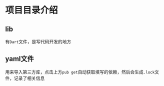 # 项目目录介绍
## lib

有`Dart`文件，是写代码开发的地方
## yaml文件

用来导入第三方库，点击上方`pub get`自动获取填写的依赖，然后会生成`.lock`文件，记录了相关信息



